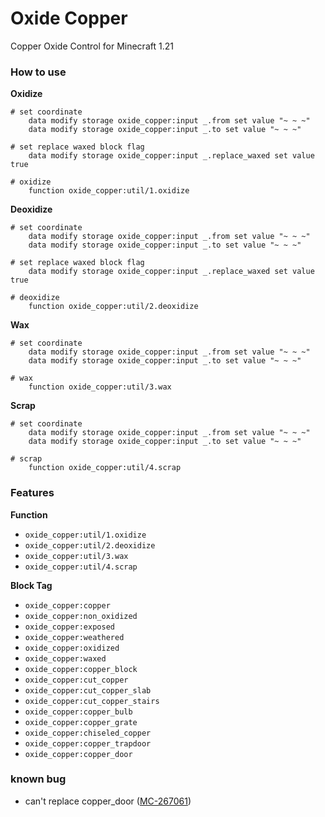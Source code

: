 # Oxide Copper

Copper Oxide Control for Minecraft 1.21

### How to use
**Oxidize**
```mcfunction
# set coordinate
    data modify storage oxide_copper:input _.from set value "~ ~ ~"
    data modify storage oxide_copper:input _.to set value "~ ~ ~"

# set replace waxed block flag
    data modify storage oxide_copper:input _.replace_waxed set value true

# oxidize
    function oxide_copper:util/1.oxidize
```

**Deoxidize**
```mcfunction
# set coordinate
    data modify storage oxide_copper:input _.from set value "~ ~ ~"
    data modify storage oxide_copper:input _.to set value "~ ~ ~"

# set replace waxed block flag
    data modify storage oxide_copper:input _.replace_waxed set value true

# deoxidize
    function oxide_copper:util/2.deoxidize
```

**Wax**
```mcfunction
# set coordinate
    data modify storage oxide_copper:input _.from set value "~ ~ ~"
    data modify storage oxide_copper:input _.to set value "~ ~ ~"

# wax
    function oxide_copper:util/3.wax
```

**Scrap**
```mcfunction
# set coordinate
    data modify storage oxide_copper:input _.from set value "~ ~ ~"
    data modify storage oxide_copper:input _.to set value "~ ~ ~"

# scrap
    function oxide_copper:util/4.scrap
```

### Features
**Function**
- `oxide_copper:util/1.oxidize`
- `oxide_copper:util/2.deoxidize`
- `oxide_copper:util/3.wax`
- `oxide_copper:util/4.scrap`

**Block Tag**
- `oxide_copper:copper`
- `oxide_copper:non_oxidized`
- `oxide_copper:exposed`
- `oxide_copper:weathered`
- `oxide_copper:oxidized`
- `oxide_copper:waxed`
- `oxide_copper:copper_block`
- `oxide_copper:cut_copper`
- `oxide_copper:cut_copper_slab`
- `oxide_copper:cut_copper_stairs`
- `oxide_copper:copper_bulb`
- `oxide_copper:copper_grate`
- `oxide_copper:chiseled_copper`
- `oxide_copper:copper_trapdoor`
- `oxide_copper:copper_door`

### known bug
- can't replace copper_door ([MC-267061](https://bugs.mojang.com/browse/MC-267061))
